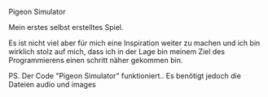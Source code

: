 Pigeon Simulator

Mein erstes selbst erstelltes Spiel.

Es ist nicht viel aber für mich eine Inspiration weiter zu machen und ich bin wirklich stolz auf mich, dass ich in der Lage bin meinem Ziel des Programmierens einen schritt näher gekommen bin.

PS. Der Code "Pigeon Simulator" funktioniert.. Es benötigt jedoch die Dateien audio und images
